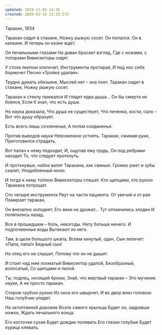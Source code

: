 ```yaml
---
updated: 2024-11-03 14:35
created: 2020-02-15 11:33:37Z
---
```


Таракан, 1934

Таракан сидит в стакане,
Ножку рыжую сосет.
Он попался. Он в капкане.
И теперь он казни ждет.

Он печальными глазами
На диван бросает взгляд,
Где с ножами, с топорами
Вивисекторы сидят.

У стола лекпом хлопочет,
Инструменты протирая,
И под нос себе бормочет
Песню «Тройка удалая».

Трудно думать обезьяне,
Мыслей нет – она поет.
Таракан сидит в стакане,
Ножку рыжую сосет.

Таракан к стеклу прижался
И глядит едва дыша...
Он бы смерти не боялся,
Если б знал, что есть душа.

Но наука доказала,
Что душа не существует,
Что печенка, кости, сало –
Вот что душу образует.

Есть всего лишь сочлененья,
А потом соединенья.

Против выводов науки
Невозможно устоять.
Таракан, сжимая руки,
Приготовился страдать.

Вот палач к нему подходит,
И, ощупав ему грудь,
Он под ребрами находит
То, что следует проткнуть.

И проткнувши, набок валит
Таракана, как свинью.
Громко ржет и зубы скалит,
Уподобленный коню.

И тогда к нему толпою
Вивисекторы спешат.
Кто щипцами, кто рукою
Таракана потрошат.

Сто четыре инструмента
Рвут на части пациента.
От увечий и от ран
Помирает таракан.

Он внезапно холодеет,
Его веки не дрожат...
Тут опомнились злодеи
И попятились назад.

Все в прошедшем – боль, невзгоды.
Нету больше ничего.
И подпочвенные воды
Вытекают из него.

Там, в щели большого шкапа,
Всеми кинутый, один,
Сын лепечет: «Папа, папа!»
Бедный сын!

Но отец его не слышит,
Потому что он не дышит.

И стоит над ним лохматый
Вивисектор удалой,
Безобразный, волосатый,
Со щипцами и пилой.

Ты, подлец, носящий брюки,
Знай, что мертвый таракан –
Это мученик науки,
А не просто таракан.

Сторож грубою рукою
Из окна его швырнет,
И во двор вниз головою
Наш голубчик упадет.

На затоптанной дорожке
Возле самого крыльца
Будет он, задравши ножки,
Ждать печального конца.

Его косточки сухие
Будет дождик поливать
Его глазки голубые
Будет курица клевать.